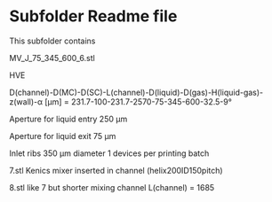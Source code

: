 # Subfolder Readme file
This subfolder contains

MV_J_75_345_600_6.stl

HVE

D(channel)-D(MC)-D(SC)-L(channel)-D(liquid)-D(gas)-H(liquid-gas)-z(wall)-α [µm]
= 231.7-100-231.7-2570-75-345-600-32.5-9°

Aperture for liquid entry
250 µm

Aperture for liquid exit
75 µm

Inlet ribs 350 µm diameter
1 devices per printing batch

7.stl
Kenics mixer inserted in channel (helix200ID150pitch)

8.stl
like 7 but shorter mixing channel
L(channel) = 1685
